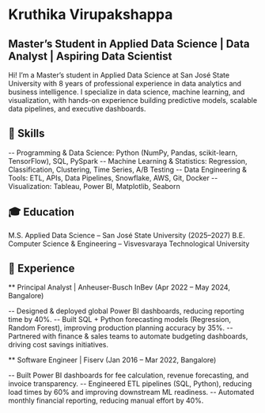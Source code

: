 # Kruthika Virupakshappa  
## Master’s Student in Applied Data Science | Data Analyst | Aspiring Data Scientist

Hi! I’m a Master’s student in Applied Data Science at San José State University with 8 years of professional experience in data analytics and business intelligence. I specialize in data science, machine learning, and visualization, with hands-on experience building predictive models, scalable data pipelines, and executive dashboards.

## 🔧 Skills
-- Programming & Data Science: Python (NumPy, Pandas, scikit-learn, TensorFlow), SQL, PySpark
-- Machine Learning & Statistics: Regression, Classification, Clustering, Time Series, A/B Testing
-- Data Engineering & Tools: ETL, APIs, Data Pipelines, Snowflake, AWS, Git, Docker
-- Visualization: Tableau, Power BI, Matplotlib, Seaborn

## 🎓 Education
M.S. Applied Data Science – San José State University (2025–2027)
B.E. Computer Science & Engineering – Visvesvaraya Technological University

## 💼 Experience
** Principal Analyst | Anheuser-Busch InBev (Apr 2022 – May 2024, Bangalore)

-- Designed & deployed global Power BI dashboards, reducing reporting time by 40%.
-- Built SQL + Python forecasting models (Regression, Random Forest), improving production planning accuracy by 35%.
-- Partnered with finance & sales teams to automate budgeting dashboards, driving cost savings initiatives.

** Software Engineer | Fiserv (Jan 2016 – Mar 2022, Bangalore)

-- Built Power BI dashboards for fee calculation, revenue forecasting, and invoice transparency.
-- Engineered ETL pipelines (SQL, Python), reducing load times by 60% and improving downstream ML readiness.
-- Automated monthly financial reporting, reducing manual effort by 40%.
